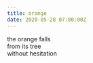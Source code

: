 ```yaml
---
title: orange
date: 2020-05-28 07:00:00Z 
---
```


the orange falls  
from its tree  
without hesitation  
